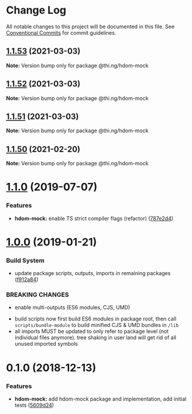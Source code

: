 # Change Log

All notable changes to this project will be documented in this file.
See [Conventional Commits](https://conventionalcommits.org) for commit guidelines.

## [1.1.53](https://github.com/thi-ng/umbrella/compare/@thi.ng/hdom-mock@1.1.52...@thi.ng/hdom-mock@1.1.53) (2021-03-03)

**Note:** Version bump only for package @thi.ng/hdom-mock





## [1.1.52](https://github.com/thi-ng/umbrella/compare/@thi.ng/hdom-mock@1.1.51...@thi.ng/hdom-mock@1.1.52) (2021-03-03)

**Note:** Version bump only for package @thi.ng/hdom-mock





## [1.1.51](https://github.com/thi-ng/umbrella/compare/@thi.ng/hdom-mock@1.1.50...@thi.ng/hdom-mock@1.1.51) (2021-03-03)

**Note:** Version bump only for package @thi.ng/hdom-mock





## [1.1.50](https://github.com/thi-ng/umbrella/compare/@thi.ng/hdom-mock@1.1.49...@thi.ng/hdom-mock@1.1.50) (2021-02-20)

**Note:** Version bump only for package @thi.ng/hdom-mock





# [1.1.0](https://github.com/thi-ng/umbrella/compare/@thi.ng/hdom-mock@1.0.16...@thi.ng/hdom-mock@1.1.0) (2019-07-07)

### Features

* **hdom-mock:** enable TS strict compiler flags (refactor) ([787e2d4](https://github.com/thi-ng/umbrella/commit/787e2d4))

# [1.0.0](https://github.com/thi-ng/umbrella/compare/@thi.ng/hdom-mock@0.1.5...@thi.ng/hdom-mock@1.0.0) (2019-01-21)

### Build System

* update package scripts, outputs, imports in remaining packages ([f912a84](https://github.com/thi-ng/umbrella/commit/f912a84))

### BREAKING CHANGES

* enable multi-outputs (ES6 modules, CJS, UMD)

- build scripts now first build ES6 modules in package root, then call
  `scripts/bundle-module` to build minified CJS & UMD bundles in `/lib`
- all imports MUST be updated to only refer to package level
  (not individual files anymore). tree shaking in user land will get rid of
  all unused imported symbols

# 0.1.0 (2018-12-13)

### Features

* **hdom-mock:** add hdom-mock package and implementation, add initial tests ([5609d24](https://github.com/thi-ng/umbrella/commit/5609d24))
